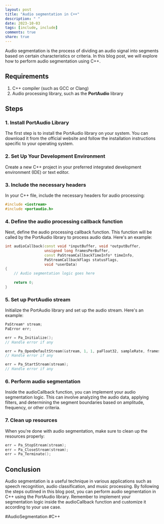 ```yaml
---
layout: post
title: "Audio segmentation in C++"
description: " "
date: 2023-10-03
tags: [include, include]
comments: true
share: true
---
```


Audio segmentation is the process of dividing an audio signal into segments based on certain characteristics or criteria. In this blog post, we will explore how to perform audio segmentation using C++.

## Requirements
1. C++ compiler (such as GCC or Clang)
2. Audio processing library, such as the **PortAudio** library

## Steps

### 1. Install PortAudio Library
The first step is to install the PortAudio library on your system. You can download it from the official website and follow the installation instructions specific to your operating system.

### 2. Set Up Your Development Environment
Create a new C++ project in your preferred integrated development environment (IDE) or text editor.

### 3. Include the necessary headers
In your C++ file, include the necessary headers for audio processing:

```cpp
#include <iostream>
#include <portaudio.h>
```

### 4. Define the audio processing callback function
Next, define the audio processing callback function. This function will be called by the PortAudio library to process audio data. Here's an example:

```cpp
int audioCallback(const void *inputBuffer, void *outputBuffer,
                  unsigned long framesPerBuffer,
                  const PaStreamCallbackTimeInfo* timeInfo,
                  PaStreamCallbackFlags statusFlags,
                  void *userData)
{
    // Audio segmentation logic goes here
    
    return 0;
}
```

### 5. Set up PortAudio stream
Initialize the PortAudio library and set up the audio stream. Here's an example:

```cpp
PaStream* stream;
PaError err;

err = Pa_Initialize();
// Handle error if any

err = Pa_OpenDefaultStream(&stream, 1, 1, paFloat32, sampleRate, framesPerBuffer, audioCallback, nullptr);
// Handle error if any

err = Pa_StartStream(stream);
// Handle error if any
```

### 6. Perform audio segmentation
Inside the audioCallback function, you can implement your audio segmentation logic. This can involve analyzing the audio data, applying filters, and determining the segment boundaries based on amplitude, frequency, or other criteria.

### 7. Clean up resources
When you're done with audio segmentation, make sure to clean up the resources properly:

```cpp
err = Pa_StopStream(stream);
err = Pa_CloseStream(stream);
err = Pa_Terminate();
```

## Conclusion
Audio segmentation is a useful technique in various applications such as speech recognition, audio classification, and music processing. By following the steps outlined in this blog post, you can perform audio segmentation in C++ using the PortAudio library. Remember to implement your segmentation logic inside the audioCallback function and customize it according to your use case.

#AudioSegmentation #C++